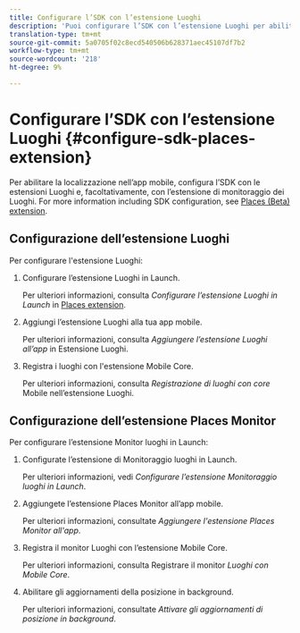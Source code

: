 ```yaml
---
title: Configurare l’SDK con l’estensione Luoghi
description: 'Puoi configurare l’SDK con l’estensione Luoghi per abilitare la localizzazione nell’app mobile. '
translation-type: tm+mt
source-git-commit: 5a0705f02c8ecd540506b628371aec45107df7b2
workflow-type: tm+mt
source-wordcount: '218'
ht-degree: 9%

---
```



# Configurare l’SDK con l’estensione Luoghi {#configure-sdk-places-extension}

Per abilitare la localizzazione nell’app mobile, configura l’SDK con le estensioni Luoghi e, facoltativamente, con l’estensione di monitoraggio dei Luoghi. For more information including SDK configuration, see [Places (Beta) extension](/help/places-ext-aep-sdks/places-extension/places-extension.md).

## Configurazione dell’estensione Luoghi

Per configurare l&#39;estensione Luoghi:

1. Configurare l’estensione Luoghi in Launch.

   Per ulteriori informazioni, consulta *Configurare l’estensione Luoghi in Launch* in [Places extension](/help/places-ext-aep-sdks/places-extension/places-extension.md).

1. Aggiungi l’estensione Luoghi alla tua app mobile.

   Per ulteriori informazioni, consulta *Aggiungere l’estensione Luoghi all’app* in Estensione [](/help/places-ext-aep-sdks/places-extension/places-extension.md)Luoghi.

1. Registra i luoghi con l&#39;estensione Mobile Core.

   Per ulteriori informazioni, consulta *Registrazione di luoghi con core* Mobile nell’estensione [](/help/places-ext-aep-sdks/places-extension/places-extension.md)Luoghi.

## Configurazione dell’estensione Places Monitor

Per configurare l’estensione Monitor luoghi in Launch:

1. Configurate l’estensione di Monitoraggio luoghi in Launch.

   Per ulteriori informazioni, vedi *Configurare l’estensione Monitoraggio luoghi in Launch*.

1. Aggiungete l’estensione Places Monitor all’app mobile.

   Per ulteriori informazioni, consultate *Aggiungere l&#39;estensione Places Monitor all&#39;app*.

1. Registra il monitor Luoghi con l’estensione Mobile Core.

   Per ulteriori informazioni, consulta Registrare il monitor *Luoghi con Mobile Core*.

1. Abilitare gli aggiornamenti della posizione in background.

   Per ulteriori informazioni, consultate *Attivare gli aggiornamenti di posizione in background*.
